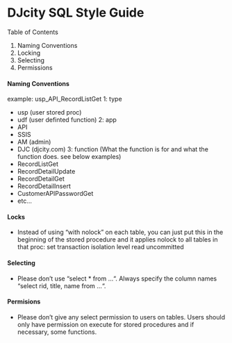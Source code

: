 # DJcity SQL Style Guide
Table of Contents
1. Naming Conventions
2. Locking
3. Selecting
4. Permissions

#### Naming Conventions
example: usp_API_RecordListGet
1: type
- usp (user stored proc)
- udf (user definted function)
2: app
- API
- SSIS
- AM (admin)
- DJC (djcity.com)
3: function (What the function is for and what the function does.  see below examples)
- RecordListGet
- RecordDetailUpdate
- RecordDetailGet
- RecordDetailInsert
- CustomerAPIPasswordGet
- etc...

#### Locks
- Instead of using “with nolock” on each table, you can just put this in the beginning of the stored procedure and it applies nolock to all tables in that proc:
set transaction isolation level read uncommitted

#### Selecting
- Please don’t use “select * from …“.  Always specify the column names “select rid, title, name from …“.

#### Permisions
- Please don’t give any select permission to users on tables.  Users should only have permission on execute for stored procedures and if necessary, some functions.
